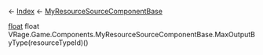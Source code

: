 ← [Index](Api-Index) ← [MyResourceSourceComponentBase](VRage.Game.Components.MyResourceSourceComponentBase)

[float](System.Single) float VRage.Game.Components.MyResourceSourceComponentBase.MaxOutputByType(resourceTypeId)()